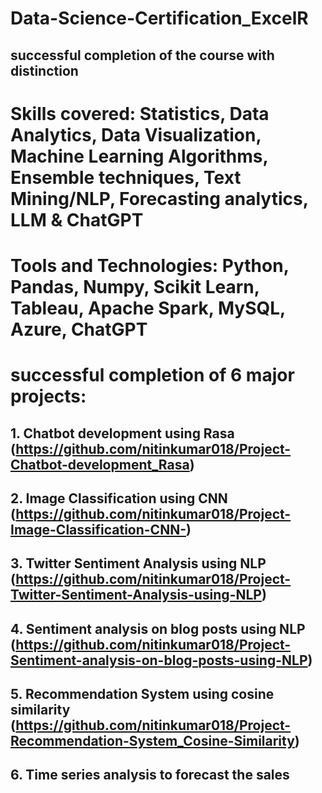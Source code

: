 # Data-Science-Certification_ExcelR
## successful completion of the course with distinction
# Skills covered: Statistics, Data Analytics, Data Visualization, Machine Learning Algorithms, Ensemble techniques, Text Mining/NLP, Forecasting analytics, LLM & ChatGPT
# Tools and Technologies: Python, Pandas, Numpy, Scikit Learn, Tableau, Apache Spark, MySQL, Azure, ChatGPT 
# successful completion of 6 major projects:
## 1. Chatbot development using Rasa     (https://github.com/nitinkumar018/Project-Chatbot-development_Rasa)
## 2. Image Classification using CNN      (https://github.com/nitinkumar018/Project-Image-Classification-CNN-)
## 3. Twitter Sentiment Analysis using NLP  (https://github.com/nitinkumar018/Project-Twitter-Sentiment-Analysis-using-NLP)
## 4. Sentiment analysis on blog posts using NLP  (https://github.com/nitinkumar018/Project-Sentiment-analysis-on-blog-posts-using-NLP)
## 5. Recommendation System using cosine similarity  (https://github.com/nitinkumar018/Project-Recommendation-System_Cosine-Similarity)
## 6. Time series analysis to forecast the sales 
